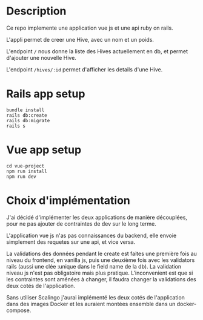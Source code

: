 # Description

Ce repo implemente une application vue js et une api ruby on rails.

L'appli permet de creer une Hive, avec un nom et un poids.

L'endpoint `/` nous donne la liste des Hives actuellement en db, et permet d'ajouter une nouvelle Hive.

L'endpoint `/hives/:id` permet d'afficher les details d'une Hive.

# Rails app setup

```cd my_api
bundle install
rails db:create
rails db:migrate
rails s
```

# Vue app setup
```
cd vue-project
npm run install
npm run dev
```
# Choix d'implémentation

J'ai décidé d'implémenter les deux applications de manière découplées, pour ne pas ajouter de contraintes de dev sur le long terme. 

L'application vue js n'as pas connaissances du backend, elle envoie simplement des requetes sur une api, et vice versa.

La validations des données pendant le create est faites une première fois au niveau du frontend, en vanilla js, puis une deuxième fois avec les validators rails (aussi une clée :unique dans le field name de la db). La validation niveau js n'est pas obligatoire mais plus pratique. L'inconvenient est que si les contraintes sont aménées à changer, il faudra changer la validations des deux cotés de l'application.

Sans utiliser Scalingo j'aurai implémenté les deux cotés de l'application dans des images Docker et les auraient montées ensemble dans un docker-compose.
